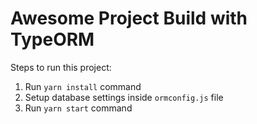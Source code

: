 # Awesome Project Build with TypeORM

Steps to run this project:

1. Run `yarn install` command
2. Setup database settings inside `ormconfig.js` file
3. Run `yarn start` command

